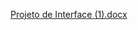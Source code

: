 [Projeto de Interface (1).docx](https://github.com/user-attachments/files/17181632/Projeto.de.Interface.1.docx)
